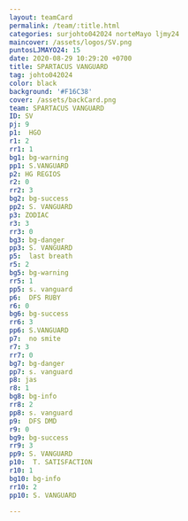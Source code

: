 ```yaml
---
layout: teamCard
permalink: /team/:title.html
categories: surjohto042024 norteMayo ljmy24
maincover: /assets/logos/SV.png
puntosLJMAYO24: 15
date: 2020-08-29 10:29:20 +0700
title: SPARTACUS VANGUARD
tag: johto042024
color: black
background: '#F16C38'
cover: /assets/backCard.png
team: SPARTACUS VANGUARD
ID: SV
pj: 9
p1:  HGO
r1: 2
rr1: 1
bg1: bg-warning
pp1: S.VANGUARD
p2: HG REGIOS
r2: 0
rr2: 3
bg2: bg-success
pp2: S. VANGUARD
p3: ZODIAC
r3: 3
rr3: 0
bg3: bg-danger
pp3: S. VANGUARD
p5:  last breath
r5: 2
bg5: bg-warning
rr5: 1
pp5: s. vanguard
p6:  DFS RUBY
r6: 0
bg6: bg-success
rr6: 3
pp6: S.VANGUARD
p7:  no smite
r7: 3
rr7: 0
bg7: bg-danger
pp7: s. vanguard
p8: jas
r8: 1
bg8: bg-info
rr8: 2 
pp8: s. vanguard
p9:  DFS DMD
r9: 0
bg9: bg-success
rr9: 3
pp9: S. VANGUARD    
p10:  T. SATISFACTION
r10: 1
bg10: bg-info
rr10: 2
pp10: S. VANGUARD

---
```




